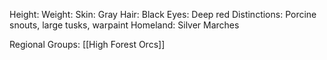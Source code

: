 
Height: 
Weight: 
Skin: Gray
Hair: Black
Eyes: Deep red
Distinctions: Porcine snouts, large tusks, warpaint
Homeland: Silver Marches

Regional Groups:
[[High Forest Orcs]]

